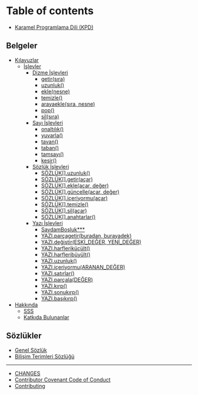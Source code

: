 # Table of contents

* [Karamel Programlama Dili \(KPD\)](README.md)

## Belgeler

* [Kılavuzlar](belgeler/dokumanlar/README.md)
  * [İşlevler](belgeler/dokumanlar/islevler/README.md)
    * [Dizme İşlevleri](belgeler/dokumanlar/islevler/dizme-islevleri/README.md)
      * [getir\(sıra\)](belgeler/dokumanlar/islevler/dizme-islevleri/getir-sira.md)
      * [uzunluk\(\)](belgeler/dokumanlar/islevler/dizme-islevleri/uzunluk.md)
      * [ekle\(nesne\)](belgeler/dokumanlar/islevler/dizme-islevleri/ekle-nesne.md)
      * [temizle\(\)](belgeler/dokumanlar/islevler/dizme-islevleri/temizle.md)
      * [arayaekle\(sıra, nesne\)](belgeler/dokumanlar/islevler/dizme-islevleri/arayaekle-sira-nesne.md)
      * [pop\(\)](belgeler/dokumanlar/islevler/dizme-islevleri/pop.md)
      * [sil\(sıra\)](belgeler/dokumanlar/islevler/dizme-islevleri/sil-sira.md)
    * [Sayı İşlevleri](belgeler/dokumanlar/islevler/sayi-islevleri/README.md)
      * [onaltılık\(\)](belgeler/dokumanlar/islevler/sayi-islevleri/onaltilik.md)
      * [yuvarla\(\)](belgeler/dokumanlar/islevler/sayi-islevleri/yuvarla.md)
      * [tavan\(\)](belgeler/dokumanlar/islevler/sayi-islevleri/tavan.md)
      * [taban\(\)](belgeler/dokumanlar/islevler/sayi-islevleri/taban.md)
      * [tamsayı\(\)](belgeler/dokumanlar/islevler/sayi-islevleri/tamsayi.md)
      * [kesir\(\)](belgeler/dokumanlar/islevler/sayi-islevleri/kesir.md)
    * [Sözlük İşlevleri](belgeler/dokumanlar/islevler/soezluek-islevleri/README.md)
      * [SÖZLÜK\[\].uzunluk\(\)](belgeler/dokumanlar/islevler/soezluek-islevleri/uzunluk.md)
      * [SÖZLÜK\[\].getir\(açar\)](belgeler/dokumanlar/islevler/soezluek-islevleri/getir-anahtar.md)
      * [SÖZLÜK\[\].ekle\(açar, değer\)](belgeler/dokumanlar/islevler/soezluek-islevleri/ekle-acar-deger.md)
      * [SÖZLÜK\[\].güncelle\(açar, değer\)](belgeler/dokumanlar/islevler/soezluek-islevleri/guencelle-acar-deger.md)
      * [SÖZLÜK\[\].içeriyormu\(açar\)](belgeler/dokumanlar/islevler/soezluek-islevleri/iceriyormu-acar.md)
      * [SÖZLÜK\[\].temizle\(\)](belgeler/dokumanlar/islevler/soezluek-islevleri/temizle.md)
      * [SÖZLÜK\[\].sil\(açar\)](belgeler/dokumanlar/islevler/soezluek-islevleri/sil-acar.md)
      * [SÖZLÜK\[\].anahtarlar\(\)](belgeler/dokumanlar/islevler/soezluek-islevleri/acarlar.md)
    * [Yazı İşlevleri](belgeler/dokumanlar/islevler/yazi-islevleri/README.md)
      * [SaydamBoşluk\*\*\*](belgeler/dokumanlar/islevler/yazi-islevleri/akbosluk.md)
      * [YAZI.parçagetir\(buradan, burayadek\)](belgeler/dokumanlar/islevler/yazi-islevleri/parcagetir-buradan-burayadek.md)
      * [YAZI.değiştir\(ESKİ\_DEĞER, YENİ\_DEĞER\)](belgeler/dokumanlar/islevler/yazi-islevleri/degistir-bunu-bununla.md)
      * [YAZI.harfleriküçült\(\)](belgeler/dokumanlar/islevler/yazi-islevleri/harflerikucult.md)
      * [YAZI.harfleribüyült\(\)](belgeler/dokumanlar/islevler/yazi-islevleri/harfleribueyuelt.md)
      * [YAZI.uzunluk\(\)](belgeler/dokumanlar/islevler/yazi-islevleri/uzunluk.md)
      * [YAZI.içeriyormu\(ARANAN\_DEĞER\)](belgeler/dokumanlar/islevler/yazi-islevleri/iceriyormu-aranan.md)
      * [YAZI.satırlar\(\)](belgeler/dokumanlar/islevler/yazi-islevleri/satirlar.md)
      * [YAZI.parçala\(DEĞER\)](belgeler/dokumanlar/islevler/yazi-islevleri/parcala-bununla.md)
      * [YAZI.kırp\(\)](belgeler/dokumanlar/islevler/yazi-islevleri/kirp.md)
      * [YAZI.sonukırp\(\)](belgeler/dokumanlar/islevler/yazi-islevleri/sonukirp.md)
      * [YAZI.başıkırp\(\)](belgeler/dokumanlar/islevler/yazi-islevleri/basikirp.md)
* [Hakkında](belgeler/hakkinda/README.md)
  * [SSS](belgeler/hakkinda/sss.md)
  * [Katkıda Bulunanlar](belgeler/hakkinda/contributors.md)

## Sözlükler <a id="sozlukler"></a>

* [Genel Sözlük](sozlukler/genel-soezluek.md)
* [Bilişim Terimleri Sözlüğü](sozlukler/bilisim-terimleri-sozlugu.md)

---

* [CHANGES](changes.md)
* [Contributor Covenant Code of Conduct](code_of_conduct.md)
* [Contributing](contributing.md)

